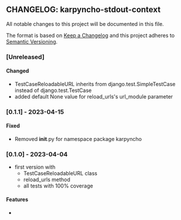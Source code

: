 ## CHANGELOG: karpyncho-stdout-context

All notable changes to this project will be documented in this file.

The format is based on [Keep a Changelog](http://keepachangelog.com/en/1.0.0/)
and this project adheres to [Semantic Versioning](http://semver.org/spec/v2.0.0.html).

### [Unreleased]

#### Changed

 + TestCaseReloadableURL inherits from django.test.SimpleTestCase instead of django.test.TestCase
 + added default None value for reload_urls's url_module parameter

### [0.1.1] - 2023-04-15

#### Fixed

 * Removed __init__.py for namespace package karpyncho

### [0.1.0] - 2023-04-04

* first version with
  + TestCaseReloadableURL class
  + reload_urls method
  + all tests with 100% coverage

#### Features

 * 